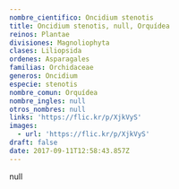 ```yaml
---
nombre_cientifico: Oncidium stenotis
title: Oncidium stenotis, null, Orquídea
reinos: Plantae
divisiones: Magnoliophyta
clases: Liliopsida
ordenes: Asparagales
familias: Orchidaceae
generos: Oncidium
especie: stenotis
nombre_comun: Orquídea
nombre_ingles: null
otros_nombres: null
links: 'https://flic.kr/p/XjkVyS'
images:
  - url: 'https://flic.kr/p/XjkVyS'
draft: false
date: 2017-09-11T12:58:43.857Z
---
```

null
